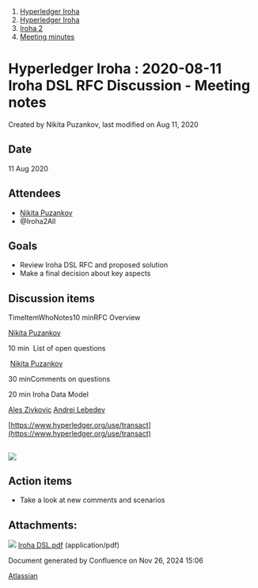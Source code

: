 1. [Hyperledger Iroha](index.html)
2. [Hyperledger Iroha](Hyperledger-Iroha_20873224.html)
3. [Iroha 2](Iroha-2_21012047.html)
4. [Meeting minutes](Meeting-minutes_21016015.html)

# Hyperledger Iroha : 2020-08-11 Iroha DSL RFC Discussion - Meeting notes

Created by Nikita Puzankov, last modified on Aug 11, 2020

## Date

11 Aug 2020

## Attendees

- [Nikita Puzankov](https://lf-hyperledger.atlassian.net/wiki/people/5df113768998970e5b434e0a?ref=confluence)
- @Iroha2All

## Goals

- Review Iroha DSL RFC and proposed solution
- Make a final decision about key aspects

## Discussion items

TimeItemWhoNotes10 minRFC Overview

[Nikita Puzankov](https://lf-hyperledger.atlassian.net/wiki/people/5df113768998970e5b434e0a?ref=confluence)

10 min  List of open questions

 [Nikita Puzankov](https://lf-hyperledger.atlassian.net/wiki/people/5df113768998970e5b434e0a?ref=confluence)

30 minComments on questions

20 min Iroha Data Model

[Ales Zivkovic](https://lf-hyperledger.atlassian.net/wiki/people/5b3a36d1d38a522e77ff78c0?ref=confluence) [Andrei Lebedev](https://lf-hyperledger.atlassian.net/wiki/people/557058:c02f1b3d-42e6-4519-ba84-2d0476dccbc9?ref=confluence)

[https://www.hyperledger.org/use/transact](https://www.hyperledger.org/use/transact)

## [![](attachments/thumbnails/21012560/21016930)](attachments/21012560/21016930.pdf)

## Action items

- Take a look at new comments and scenarios

## Attachments:

![](images/icons/bullet_blue.gif) [Iroha DSL.pdf](attachments/21012560/21016930.pdf) (application/pdf)

Document generated by Confluence on Nov 26, 2024 15:06

[Atlassian](http://www.atlassian.com/)
